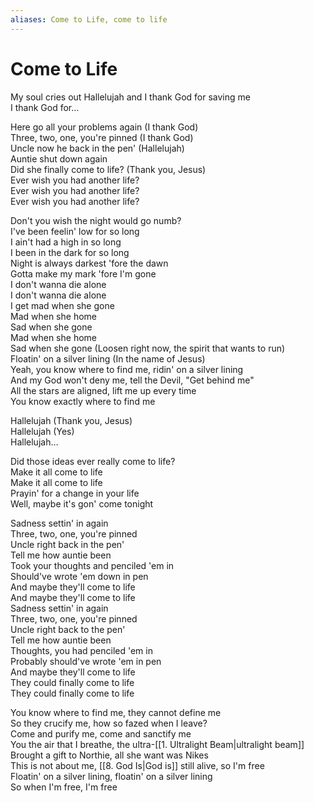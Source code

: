 ```yaml
---
aliases: Come to Life, come to life
---
```


# Come to Life

My soul cries out Hallelujah and I thank God for saving me  
I thank God for…  

Here go all your problems again (I thank God)  
Three, two, one, you're pinned (I thank God)  
Uncle now he back in the pen' (Hallelujah)  
Auntie shut down again  
Did she finally come to life? (Thank you, Jesus)  
Ever wish you had another life?  
Ever wish you had another life?  
Ever wish you had another life?  

Don't you wish the night would go numb?  
I've been feelin' low for so long  
I ain't had a high in so long  
I been in the dark for so long  
Night is always darkest 'fore the dawn  
Gotta make my mark 'fore I'm gone  
I don't wanna die alone  
I don't wanna die alone  
I get mad when she gone  
Mad when she home  
Sad when she gone  
Mad when she home  
Sad when she gone (Loosen right now, the spirit that wants to run)  
Floatin' on a silver lining (In the name of Jesus)  
Yeah, you know where to find me, ridin' on a silver lining  
And my God won't deny me, tell the Devil, "Get behind me"  
All the stars are aligned, lift me up every time  
You know exactly where to find me  

Hallelujah (Thank you, Jesus)  
Hallelujah (Yes)  
Hallelujah…  

Did those ideas ever really come to life?  
Make it all come to life  
Make it all come to life  
Prayin' for a change in your life  
Well, maybe it's gon' come tonight  

Sadness settin' in again  
Three, two, one, you're pinned  
Uncle right back in the pen'  
Tell me how auntie been  
Took your thoughts and penciled 'em in  
Should've wrote 'em down in pen  
And maybe they'll come to life  
And maybe they'll come to life  
Sadness settin' in again  
Three, two, one, you're pinned  
Uncle right back to the pen'  
Tell me how auntie been  
Thoughts, you had penciled 'em in  
Probably should've wrote 'em in pen  
And maybe they'll come to life  
They could finally come to life  
They could finally come to life  

You know where to find me, they cannot define me  
So they crucify me, how so fazed when I leave?  
Come and purify me, come and sanctify me  
You the air that I breathe, the ultra-[[1. Ultralight Beam|ultralight beam]]  
Brought a gift to Northie, all she want was Nikes  
This is not about me, [[8. God Is|God is]] still alive, so I'm free  
Floatin' on a silver lining, floatin' on a silver lining  
So when I'm free, I'm free
